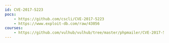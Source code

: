 ```yaml
---
id: CVE-2017-5223
pocs:
    - https://github.com/cscli/CVE-2017-5223
    - https://www.exploit-db.com/raw/43056
courses:
    - https://github.com/vulhub/vulhub/tree/master/phpmailer/CVE-2017-5223
---
```

